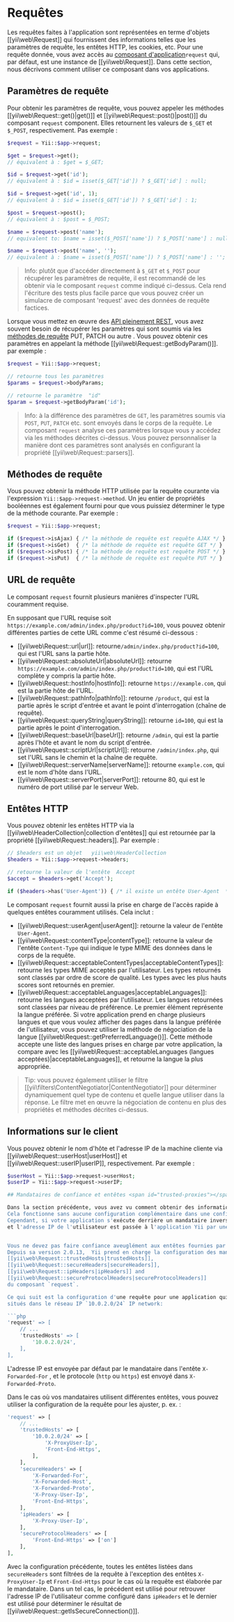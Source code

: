 Requêtes
========

Les requêtes faites à l'application sont représentées en terme d'objets [[yii\web\Request]] qui fournissent des informations telles que les paramètres de requête, les entêtes HTTP, les cookies, etc. 
Pour une requête donnée, vous avez accès au [composant d'application](structure-application-components.md)`request` qui, par défaut,  est une instance de [[yii\web\Request]]. 
Dans cette section, nous décrivons comment utiliser ce composant dans vos applications.



## Paramètres de requête <span id="request-parameters"></span>

Pour obtenir les paramètres de requête, vous pouvez appeler les méthodes  [[yii\web\Request::get()|get()]] et [[yii\web\Request::post()|post()]] du composant `request` component. 
Elles retournent les valeurs de `$_GET` et `$_POST`, respectivement. Pas exemple :

```php
$request = Yii::$app->request;

$get = $request->get(); 
// équivalent à : $get = $_GET;

$id = $request->get('id');   
// équivalent à : $id = isset($_GET['id']) ? $_GET['id'] : null;

$id = $request->get('id', 1);   
// équivalent à : $id = isset($_GET['id']) ? $_GET['id'] : 1;

$post = $request->post(); 
// équivalent à : $post = $_POST;

$name = $request->post('name');   
// equivalent to: $name = isset($_POST['name']) ? $_POST['name'] : null;

$name = $request->post('name', '');   
// équivalent à : $name = isset($_POST['name']) ? $_POST['name'] : '';
```

> Info: plutôt que d'accéder directement à `$_GET` et `$_POST` pour récupérer les paramètres de requête, il est recommandé de les obtenir via le composant `request` comme indiqué ci-dessus. 
Cela rend l'écriture des tests plus facile parce que vous pouvez créer un simulacre de composant 'request' avec des données de requête factices.  


Lorsque vous mettez en œuvre des [API pleinement REST](rest-quick-start.md), vous avez souvent besoin de récupérer les paramètres qui sont soumis via les [méthodes de requête](#request-methods) PUT, PATCH ou autre . 
Vous pouvez obtenir ces paramètres en appelant la méthode [[yii\web\Request::getBodyParam()]]. par exemple : 


```php
$request = Yii::$app->request;

// retourne tous les paramètres
$params = $request->bodyParams;

// retourne le paramètre  "id"
$param = $request->getBodyParam('id');
```

> Info: à la différence des paramètres  de `GET`, les paramètres soumis via `POST`, `PUT`, `PATCH` etc. sont envoyés dans le corps de la requête. 
Le composant `request` analyse ces paramètres lorsque vous y accédez via les méthodes décrites ci-dessus. 
Vous pouvez personnaliser la manière dont ces paramètres sont analysés en configurant la propriété [[yii\web\Request::parsers]].
  

## Méthodes de requête <span id="request-methods"></span>

Vous pouvez obtenir la méthode HTTP utilisée par la requête courante via l'expression `Yii::$app->request->method`. 
Un jeu entier de propriétés booléennes est également fourni pour que vous puissiez déterminer le type de la méthode courante. Par exemple :


```php
$request = Yii::$app->request;

if ($request->isAjax) { /* la méthode de requête est requête AJAX */ }
if ($request->isGet)  { /* la méthode de requête est requête GET */ }
if ($request->isPost) { /* la méthode de requête est requête POST */ }
if ($request->isPut)  { /* la méthode de requête est requête PUT */ }
```

## URL de requête <span id="request-urls"></span>

Le composant `request` fournit plusieurs manières d'inspecter l'URL couramment requise.

En supposant que l'URL requise soit `https://example.com/admin/index.php/product?id=100`, vous pouvez obtenir différentes parties de cette URL comme c'est résumé ci-dessous :


* [[yii\web\Request::url|url]]: retourne`/admin/index.php/product?id=100`, qui est l'URL sans la partie hôte. 
* [[yii\web\Request::absoluteUrl|absoluteUrl]]: retourne `https://example.com/admin/index.php/product?id=100`, qui est l'URL complète y compris la partie hôte.
* [[yii\web\Request::hostInfo|hostInfo]]: retourne `https://example.com`, qui est la partie hôte de l'URL.
* [[yii\web\Request::pathInfo|pathInfo]]: retourne `/product`, qui est la partie après le script d'entrée 
et avant le point d'interrogation (chaîne de requête).
* [[yii\web\Request::queryString|queryString]]: retourne `id=100`, qui est la partie après le point d'interrogation.
* [[yii\web\Request::baseUrl|baseUrl]]: retourne `/admin`, qui est la partie après l'hôte 
et avant le nom du script d'entrée. 
* [[yii\web\Request::scriptUrl|scriptUrl]]: retourne `/admin/index.php`, qui set l'URL sans le chemin et la chaîne de requête. 
* [[yii\web\Request::serverName|serverName]]: retourne `example.com`, qui est le nom d'hôte dans l'URL.
* [[yii\web\Request::serverPort|serverPort]]: retourne 80, qui est le numéro de port utilisé par le serveur  Web.



## Entêtes HTTP  <span id="http-headers"></span> 

Vous pouvez obtenir les entêtes HTTP via la [[yii\web\HeaderCollection|collection d'entêtes]] qui est retournée par la propriété [[yii\web\Request::headers]]. Par exemple :

```php
// $headers est un objet   yii\web\HeaderCollection 
$headers = Yii::$app->request->headers;

// retourne la valeur de l'entête  Accept
$accept = $headers->get('Accept');

if ($headers->has('User-Agent')) { /* il existe un entête User-Agent  */ }
```


Le composant `request` fournit aussi la prise en charge de l'accès rapide à quelques entêtes couramment utilisés. Cela inclut :

* [[yii\web\Request::userAgent|userAgent]]: retourne la valeur de l'entête  `User-Agent`.
* [[yii\web\Request::contentType|contentType]]: retourne la valeur de l'entête `Content-Type` qui indique le type MIME des données dans le corps de la requête. 
* [[yii\web\Request::acceptableContentTypes|acceptableContentTypes]]: retourne les types MIME acceptés par l'utilisateur. 
Les types retournés sont classés par ordre de score de qualité. Les types avec les plus hauts scores sont retournés en premier. 
* [[yii\web\Request::acceptableLanguages|acceptableLanguages]]: retourne les langues acceptées par l'utilisateur.
Les langues retournées sont classées par niveau de préférence. 
Le premier élément représente la langue préférée. Si votre application prend en charge plusieurs langues et que vous voulez afficher des pages dans la langue préférée de l'utilisateur, vous pouvez utiliser la méthode de négociation de la langue [[yii\web\Request::getPreferredLanguage()]].
Cette méthode accepte une liste des langues prises en charge par votre application, la compare avec les [[yii\web\Request::acceptableLanguages (langues acceptées)|acceptableLanguages]],
 et retourne la langue la plus appropriée. 


> Tip: vous pouvez également utiliser le filtre [[yii\filters\ContentNegotiator|ContentNegotiator]] pour déterminer dynamiquement quel type de contenu 
et quelle langue utiliser dans la réponse. 
Le filtre met en œuvre la négociation de contenu en plus des propriétés 
et  méthodes décrites ci-dessus. 



## Informations sur le client <span id="client-information"></span>

Vous pouvez obtenir le nom d'hôte et l'adresse IP de la machine cliente via  [[yii\web\Request::userHost|userHost]] 
et [[yii\web\Request::userIP|userIP]], respectivement. 
Par exemple :


```php
$userHost = Yii::$app->request->userHost;
$userIP = Yii::$app->request->userIP;

## Mandataires de confiance et entêtes <span id="trusted-proxies"></span>

Dans la section précédente, vous avez vu comment obtenir des informations sur l'utilisateur comme le nom d'hôte et l'adresse IP.
Cela fonctionne sans aucune configuration complémentaire dans une configuration normale dans laquelle une unique serveur Web est utilisé pour servir le site.
Cependant, si votre application s'exécute derrière un mandataire inverse, vous devez compléter la configuration pour retrouver ces informations car le client direct est désormais le mandataire 
et l'adresse IP de l'utilisateur est passée à l'application Yii par une entête établie par le mandataire. 


Vous ne devez pas faire confiance aveuglément aux entêtes fournies par un mandataire sauf si vous faites explicitement confiance à ce mandataire.
Depuis sa version 2.0.13,  Yii prend en charge la configuration des mandataires de confiance via les propriétés 
[[yii\web\Request::trustedHosts|trustedHosts]],
[[yii\web\Request::secureHeaders|secureHeaders]], 
[[yii\web\Request::ipHeaders|ipHeaders]] and
[[yii\web\Request::secureProtocolHeaders|secureProtocolHeaders]]
du composant `request`.

Ce qui suit est la configuration d'une requête pour une application qui s'exécute derrière une tableau de mandataires inverses 
situés dans le réseau IP `10.0.2.0/24` IP network:

```php
'request' => [
    // ...
    'trustedHosts' => [
        '10.0.2.0/24',
    ],
],
```

L'adresse IP est envoyée par défaut par le mandataire dans l'entête `X-Forwarded-For` , et le protocole (`http` ou `https`) est envoyé dans `X-Forwarded-Proto`.

Dans le cas où vos mandataires utilisent différentes entêtes, vous pouvez utiliser la configuration de la requête  pour les ajuster, p. ex. :

```php
'request' => [
    // ...
    'trustedHosts' => [
        '10.0.2.0/24' => [
            'X-ProxyUser-Ip',
            'Front-End-Https',
        ],
    ],
    'secureHeaders' => [
        'X-Forwarded-For',
        'X-Forwarded-Host',
        'X-Forwarded-Proto',
        'X-Proxy-User-Ip',
        'Front-End-Https',
    ],
    'ipHeaders' => [
        'X-Proxy-User-Ip',
    ],
    'secureProtocolHeaders' => [
        'Front-End-Https' => ['on']
    ],
],
```

Avec la configuration précédente, toutes les entêtes listées dans  `secureHeaders` sont filtrées de la requête à l'exception des entêtes `X-ProxyUser-Ip` et `Front-End-Https` pour le cas où la requête est élaborée par le mandataire.
Dans un tel cas, le précédent est utilisé pour retrouver l'adresse IP de l'utilisateur comme configuré dans  `ipHeaders` et le dernier est utilisé pour déterminer le résultat de [[yii\web\Request::getIsSecureConnection()]].

```
